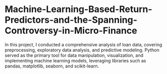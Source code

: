 # Machine-Learning-Based-Return-Predictors-and-the-Spanning-Controversy-in-Micro-Finance
In this project, I conducted a comprehensive analysis of loan data, covering preprocessing, exploratory data analysis, and predictive modeling. Python served as the primary tool for data manipulation, visualization, and implementing machine learning models, leveraging libraries such as pandas, matplotlib, seaborn, and scikit-learn.
